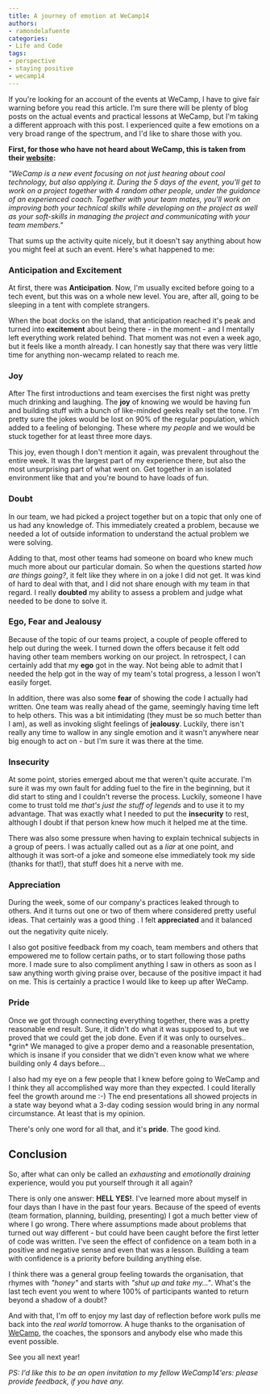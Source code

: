 ```yaml
---
title: A journey of emotion at WeCamp14
authors:
- ramondelafuente
categories:
- Life and Code
tags:
- perspective
- staying positive
- wecamp14
---
```


If you're looking for an account of the events at WeCamp, I have to give fair warning before you read this article.
I'm sure there will be plenty of blog posts on the actual events and practical lessons at WeCamp, but I'm taking a
different approach with this post. I experienced quite a few emotions on a very broad range of the spectrum, and I'd
like to share those with you.

**First, for those who have not heard about WeCamp, this is taken from their [website](http://weca.mp):**

_"WeCamp is a new event focusing on not just hearing about cool technology, but also applying it. During the 5 days
of the event, you'll get to work on a project together with 4 random other people, under the guidance of an experienced
coach. Together with your team mates, you'll work on improving both your technical skills while developing on the
project as well as your soft-skills in managing the project and communicating with your team members."_

That sums up the activity quite nicely, but it doesn't say anything about how you might feel at such an event. Here's
what happened to me:

### Anticipation and Excitement

At first, there was **Anticipation**. Now, I'm usually excited before going to a tech event, but this was on a whole
new level. You are, after all, going to be sleeping in a tent with complete strangers.

When the boat docks on the island, that anticipation reached it's peak and turned into **excitement** about being
there - in the moment - and I mentally left everything work related behind. That moment was not even a week ago,
but it feels like a month already. I can honestly say that there was very little time for anything non-wecamp
related to reach me.

### Joy

After The first introductions and team exercises the first night was pretty much drinking and laughing. The **joy**
of knowing we would be having fun and building stuff with a bunch of like-minded geeks really set the tone. I'm pretty
sure the jokes would be lost on 90% of the regular population, which added to a feeling of belonging. These where
_my people_ and we would be stuck together for at least three more days.

This joy, even though I don't mention it again, was prevalent throughout the entire week. It was the largest part of
my experience there, but also the most unsurprising part of what went on. Get together in an isolated environment like
that and you're bound to have loads of fun.

### Doubt

In our team, we had picked a project together but on a topic that only one of us had any knowledge of. This immediately
created a problem, because we needed a lot of outside information to understand the actual problem we were
solving.

Adding to that, most other teams had someone on board who knew much much more about our particular domain.
So when the questions started _how are things going?_, it felt like they where in on a joke I did not get. It was
kind of hard to deal with that, and I did not share enough with my team in that regard. I really **doubted** my
ability to assess a problem and judge what needed to be done to solve it.

### Ego, Fear and Jealousy

Because of the topic of our teams project, a couple of people offered to help out during the week. I turned down the
offers because it felt odd having other team members working on our project. In retrospect, I can certainly add that
my **ego** got in the way. Not being able to admit that I needed the help got in the way of my team's total progress,
a lesson I won't easily forget.

In addition, there was also some **fear** of showing the code I actually had written. One team was really ahead of the
game, seemingly having time left to help others. This was a bit intimidating (they must be so much better than I am),
as well as invoking slight feelings of **jealousy**. Luckily, there isn't really any time to wallow in any single
emotion and it wasn't anywhere near big enough to act on - but I'm sure it was there at the time.

### Insecurity

At some point, stories emerged about me that weren't quite accurate. I'm sure it was my own fault for adding fuel to
the fire in the beginning, but it did start to sting and I couldn't reverse the process. Luckily, someone I have come
to trust told me _that's just the stuff of legends_ and to use it to my advantage. That was exactly what I needed to
put the **insecurity** to rest, although I doubt if that person knew how much it helped me at the time.

There was also some pressure when having to explain technical subjects in a group of peers. I was actually called out
as a _liar_ at one point, and although it was sort-of a joke and someone else immediately took my side (thanks for
that!), that stuff does hit a nerve with me.

### Appreciation

During the week, some of our company's practices leaked through to others. And it turns out one or two of them where
considered pretty useful ideas. That certainly was a good thing &#0153;. I felt **appreciated** and it balanced out
the negativity quite  nicely.

I also got positive feedback from my coach, team members and others that empowered me to follow certain paths, or to
start following those paths more. I made sure to also compliment anything I saw in others as soon as I saw anything
worth giving praise over, because of the positive impact it had on me. This is certainly a practice I would like to
keep up after WeCamp.

### Pride

Once we got through connecting everything together, there was a pretty reasonable end result. Sure, it didn't do what
it was supposed to, but we proved that we could get the job done. Even if it was only to ourselves.. \*grin\*
We managed to give a proper demo and a reasonable presentation, which is insane if you consider that we didn't even
know what we where building only 4 days before…

I also had my eye on a few people that I knew before going to WeCamp and I think they all accomplished way
more than they expected. I could literally feel the growth around me :-) The end presentations all showed projects in
a state way beyond what a 3-day coding session would bring in any normal circumstance. At least that is my opinion.

There's only one word for all that, and it's **pride**. The good kind.

## Conclusion

So, after what can only be called an _exhausting_ and _emotionally draining_ experience, would you put yourself
through it all again?

There is only one answer: **HELL YES!**. I've learned more about myself in four days than I have in the past
four years. Because of the speed of events (team formation, planning, building, presenting) I got a much better
view of where I go wrong. There where assumptions made about problems that turned out way different - but could
have been caught before the first letter of code was written. I've seen the effect of confidence on a team both
in a positive and negative sense and even that was a lesson. Building a team with confidence is a priority before
building anything else.

I think there was a general group feeling towards the organisation, that rhymes with _"honey"_ and starts
with _"shut up and take my…"_. What's the last tech event you went to where 100% of participants wanted to return
beyond a shadow of a doubt?

And with that, I'm off to enjoy my last day of reflection before work pulls me back into the _real world_ tomorrow.
A huge thanks to the organisation of [WeCamp](http://weca.mp), the coaches, the sponsors and anybody else who made this event possible.

See you all next year!

_PS: I'd like this to be an open invitation to my fellow WeCamp14'ers: please provide feedback, if you have any._